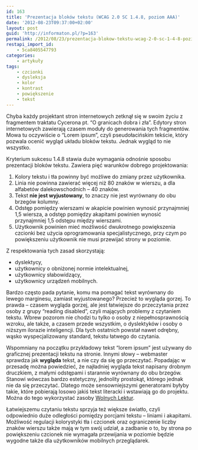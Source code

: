 ```yaml
---
id: 163
title: 'Prezentacja bloków tekstu (WCAG 2.0 SC 1.4.8, poziom AAA)'
date: '2012-08-23T09:37:00+02:00'
layout: post
guid: 'http://informaton.pl/?p=163'
permalink: /2012/08/23/prezentacja-blokow-tekstu-wcag-2-0-sc-1-4-8-poziom-aaa/
restapi_import_id:
    - 5ca8405547793
categories:
    - artykuły
tags:
    - czcionki
    - dysleksja
    - kolor
    - kontrast
    - powiększenie
    - tekst
---
```


Chyba każdy projektant stron internetowych zetknął się w swoim życiu z fragmentem traktatu Cycerona pt. “O granicach dobra i zła”. Edytory stron internetowych zawierają czasem moduły do generowania tych fragmentów. Mowa tu oczywiście o “Lorem ipsum”, czyli pseudołacińskim tekście, który pozwala ocenić wygląd układu bloków tekstu. Jednak wygląd to nie wszystko.

Kryterium sukcesu 1.4.8 stawia duże wymagania odnośnie sposobu prezentacji bloków tekstu. Zawiera pięć warunków dobrego projektowania:

1. Kolory tekstu i tła powinny być możliwe do zmiany przez użytkownika.
2. Linia nie powinna zawierać więcej niż 80 znaków w wierszu, a dla alfabetów dalekowschodnich – 40 znaków.
3. Tekst **nie jest wyjustowany**, to znaczy nie jest wyrównany do obu brzegów kolumny.
4. Odstęp pomiędzy wierszami w akapicie powinien wynosić przynajmniej 1,5 wiersza, a odstęp pomiędzy akapitami powinien wynosić przynajmniej 1,5 odstępu między wierszami.
5. Użytkownik powinien mieć możliwość dwukrotnego powiększenia czcionki bez użycia oprogramowania specjalistycznego, przy czym po powiększeniu użytkownik nie musi przewijać strony w poziomie.

Z respektowania tych zasad skorzystają:

- dyslektycy,
- użytkownicy o obniżonej normie intelektualnej,
- użytkownicy słabowidzący,
- użytkownicy urządzeń mobilnych.

Bardzo często pada pytanie, komu ma pomagać tekst wyrównany do lewego marginesu, zamiast wyjustowanego? Przecież to wygląda gorzej. To prawda – czasem wygląda gorzej, ale jest łatwiejsze do przeczytania przez osoby z grupy “reading disabled”, czyli mających problemy z czytaniem tekstu. Wbrew pozorom nie chodzi tu tylko o osoby z niepełnosprawnością wzroku, ale także, a czasem przede wszystkim, o dyslektyków i osoby o niższym ilorazie inteligencji. Dla tych ostatnich powstał nawet odrębny, wąsko wyspecjalizowany standard, tekstu łatwego do czytania.

Wspomniany na początku przykładowy tekst “lorem ipsum” jest używany do graficznej prezentacji tekstu na stronie. Innymi słowy – webmaster sprawdza jak **wygląda** tekst, a nie czy da się go przeczytać. Popadając w przesadę można powiedzieć, że najładniej wygląda tekst napisany drobnym druczkiem, z małymi odstępami i starannie wyrównany do obu brzegów. Stanowi wówczas bardzo estetyczny, jednolity prostokąt, którego jednak nie da się przeczytać. Dlatego może sensowniejszymi generatorami byłyby takie, które pobierają losowo jakiś tekst literacki i wstawiają go do projektu. Można do tego wykorzystać zasoby [Wolnych Lektur](http://wolnelektury.pl).

Łatwiejszemu czytaniu tekstu sprzyja też większe światło, czyli odpowiednio duże odległości pomiędzy porcjami tekstu – liniami i akapitami. Możliwość regulacji kolorystyki tła i czcionek oraz ograniczenie liczby znaków wierszu także mają w tym swój udział, a zadbanie o to, by strona po powiększeniu czcionek nie wymagała przewijania w poziomie będzie wygodne także dla użytkowników mobilnych przeglądarek.